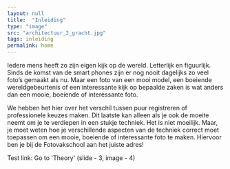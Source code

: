 ```yaml
---
layout: null
title:  "Inleiding"
type: "image"
src: "architectuur_2_gracht.jpg"
tags: inleiding
permalink: home
---
```


Iedere mens heeft zo zijn eigen kijk op de wereld. Letterlijk en figuurlijk. Sinds de komst van de smart phones zijn er nog nooit dagelijks zo veel foto’s gemaakt als nu. Maar een foto van een mooi model, een boeiende wereldgebeurtenis of een interessante kijk op bepaalde zaken is wat anders dan een mooie, boeiende of interessante foto.



We hebben het hier over het verschil tussen puur registreren of professionele keuzes maken. Dit laatste kan alleen als je ook de moeite neemt om je te verdiepen in een stukje techniek. Het is niet moeilijk. Maar, je moet weten hoe je verschillende aspecten van de techniek correct moet toepassen om een mooie, boeiende of interessante foto te maken. Hiervoor ben je bij de Fotovakschool aan het juiste adres!


<a class="activate-slider" page-index="2" slider-index="2" slider-image-index="3">Test link: Go to 'Theory' (slide - 3, image - 4)</a>